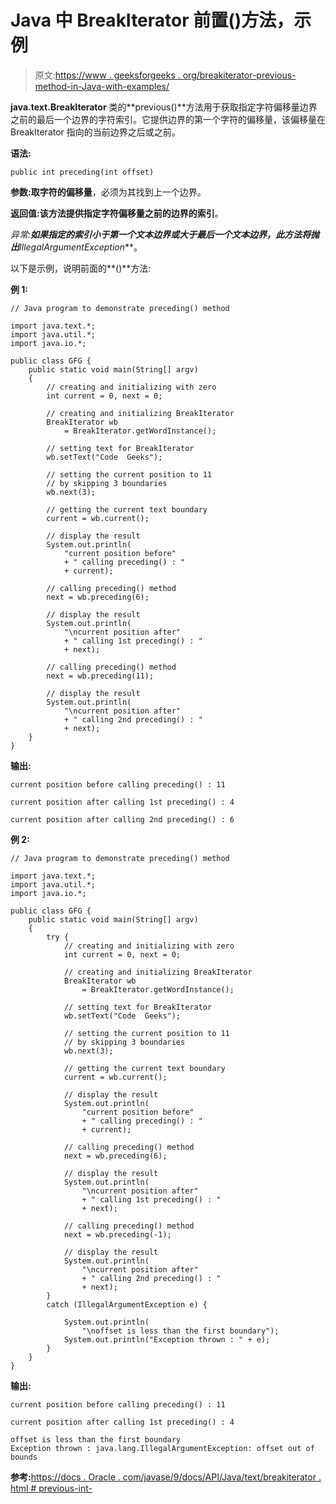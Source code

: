 # Java 中 BreakIterator 前置()方法，示例

> 原文:[https://www . geeksforgeeks . org/breakiterator-previous-method-in-Java-with-examples/](https://www.geeksforgeeks.org/breakiterator-preceding-method-in-java-with-examples/)

**java.text.BreakIterator** 类的**previous()**方法用于获取指定字符偏移量边界之前的最后一个边界的字符索引。它提供边界的第一个字符的偏移量，该偏移量在 BreakIterator 指向的当前边界之后或之前。

**语法:**

```
public int preceding(int offset)
```

**参数:**取字符的**偏移量**，必须为其找到上一个边界。

**返回值:**该方法提供指定字符偏移量之前的边界的**索引**。

**异常:**如果指定的索引小于第一个文本边界或大于最后一个文本边界，此方法将抛出***IllegalArgumentException***。

以下是示例，说明前面的**()**方法:

**例 1:**

```
// Java program to demonstrate preceding() method

import java.text.*;
import java.util.*;
import java.io.*;

public class GFG {
    public static void main(String[] argv)
    {
        // creating and initializing with zero
        int current = 0, next = 0;

        // creating and initializing BreakIterator
        BreakIterator wb
            = BreakIterator.getWordInstance();

        // setting text for BreakIterator
        wb.setText("Code  Geeks");

        // setting the current position to 11
        // by skipping 3 boundaries
        wb.next(3);

        // getting the current text boundary
        current = wb.current();

        // display the result
        System.out.println(
            "current position before"
            + " calling preceding() : "
            + current);

        // calling preceding() method
        next = wb.preceding(6);

        // display the result
        System.out.println(
            "\ncurrent position after"
            + " calling 1st preceding() : "
            + next);

        // calling preceding() method
        next = wb.preceding(11);

        // display the result
        System.out.println(
            "\ncurrent position after"
            + " calling 2nd preceding() : "
            + next);
    }
}
```

**输出:**

```
current position before calling preceding() : 11

current position after calling 1st preceding() : 4

current position after calling 2nd preceding() : 6

```

**例 2:**

```
// Java program to demonstrate preceding() method

import java.text.*;
import java.util.*;
import java.io.*;

public class GFG {
    public static void main(String[] argv)
    {
        try {
            // creating and initializing with zero
            int current = 0, next = 0;

            // creating and initializing BreakIterator
            BreakIterator wb
                = BreakIterator.getWordInstance();

            // setting text for BreakIterator
            wb.setText("Code  Geeks");

            // setting the current position to 11
            // by skipping 3 boundaries
            wb.next(3);

            // getting the current text boundary
            current = wb.current();

            // display the result
            System.out.println(
                "current position before"
                + " calling preceding() : "
                + current);

            // calling preceding() method
            next = wb.preceding(6);

            // display the result
            System.out.println(
                "\ncurrent position after"
                + " calling 1st preceding() : "
                + next);

            // calling preceding() method
            next = wb.preceding(-1);

            // display the result
            System.out.println(
                "\ncurrent position after"
                + " calling 2nd preceding() : "
                + next);
        }
        catch (IllegalArgumentException e) {

            System.out.println(
                "\noffset is less than the first boundary");
            System.out.println("Exception thrown : " + e);
        }
    }
}
```

**输出:**

```
current position before calling preceding() : 11

current position after calling 1st preceding() : 4

offset is less than the first boundary
Exception thrown : java.lang.IllegalArgumentException: offset out of bounds

```

**参考:**[https://docs . Oracle . com/javase/9/docs/API/Java/text/breakiterator . html # previous-int-](https://docs.oracle.com/javase/9/docs/api/java/text/BreakIterator.html#preceding-int-)